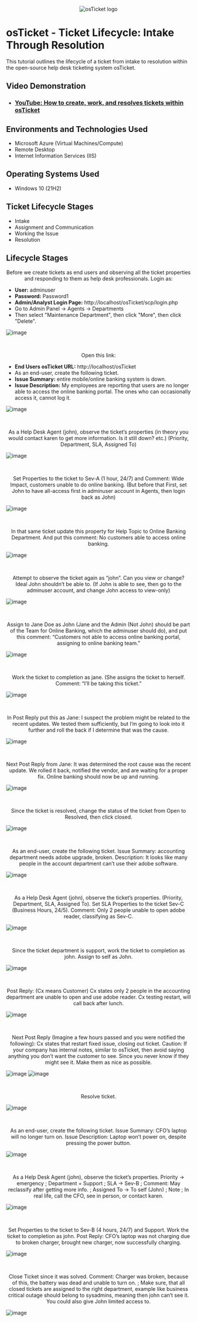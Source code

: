 <p align="center">
<img src="https://i.imgur.com/Clzj7Xs.png" alt="osTicket logo"/>
</p>

<h1>osTicket - Ticket Lifecycle: Intake Through Resolution</h1>
This tutorial outlines the lifecycle of a ticket from intake to resolution within the open-source help desk ticketing system osTicket.<br />


<h2>Video Demonstration</h2>

- ### [YouTube: How to create, work, and resolves tickets within osTicket](https://www.youtube.com)

<h2>Environments and Technologies Used</h2>

- Microsoft Azure (Virtual Machines/Compute)
- Remote Desktop
- Internet Information Services (IIS)

<h2>Operating Systems Used </h2>

- Windows 10</b> (21H2)

<h2>Ticket Lifecycle Stages</h2>

- Intake
- Assignment and Communication
- Working the Issue
- Resolution

<h2>Lifecycle Stages</h2>

<p align="center">
Before we create tickets as end users and observing all the ticket properties and responding to them as help desk professionals. 
Login as:
  
- **User:** adminuser
- **Password:** Password1  
- **Admin/Analyst Login Page:**  http://localhost/osTicket/scp/login.php
- Go to Admin Panel -> Agents -> Departments
- Then select "Maintenance Department", then click "More", then click "Delete".

</p>
<p>

![image](https://github.com/user-attachments/assets/88a7ea45-07ed-4fa4-8399-9c96930e3f21)

</p>
<br />

<p align="center">
Open this link:

- **End Users osTicket URL:** http://localhost/osTicket
- As an end-user, create the following ticket.
- **Issue Summary:**  entire mobile/online banking system is down.
- **Issue Description:** My employees are reporting that users are no longer able to access the online banking portal. The ones who can occasionally access it, cannot log it. 

</p>
<p>

![image](https://github.com/user-attachments/assets/2bb9f877-ffe2-47f6-9cd6-f0be5c64be5d)

</p>
<br />

<p align="center">
As a Help Desk Agent (john), observe the ticket’s properties (in theory you would contact karen to get more information. Is it still down? etc.) (Priority, Department, SLA, Assigned To)

</p>
<p>

![image](https://github.com/user-attachments/assets/9f860c12-5767-4ee3-b3c4-8696f193f4cd)

</p>
<br />

<p align="center">
Set Properties to the ticket to Sev-A (1 hour, 24/7) and Comment: Wide Impact, customers unable to do online banking.
(But before that First, set John to have all-access first in adminuser account in Agents, then login back as John)

</p>
<p>

![image](https://github.com/user-attachments/assets/277e6a51-4ec3-448a-b25d-dda2ce482095)

</p>
<br />

<p align="center">
In that same ticket update this property for Help Topic to Online Banking Department. And put this comment: No customers able to access online banking.

</p>
<p>

![image](https://github.com/user-attachments/assets/d6cc591a-3dbb-4dfc-a969-f7ef41b46795)

</p>
<br />

<p align="center">
Attempt to observe the ticket again as “john”. Can you view or change? Ideal John shouldn’t be able to. (If John is able to see, then go to the adminuser account, and change John access to view-only) 

</p>
<p>

![image](https://github.com/user-attachments/assets/490f5d11-cbdb-4096-8a6a-9241aa5600e3)

</p>
<br />

<p align="center">
Assign to Jane Doe as John (Jane and the Admin (Not John) should be part of the Team for Online Banking, which the adminuser should do), and put this comment: “Customers not able to access online banking portal, assigning to online banking team.”

</p>
<p>

![image](https://github.com/user-attachments/assets/f6e0b93f-757b-4cb7-b428-cb810f7f2028)

</p>
<br />

<p align="center">
Work the ticket to completion as jane. (She assigns the ticket to herself. Comment: “I’ll be taking this ticket.”

</p>
<p>

![image](https://github.com/user-attachments/assets/db809b56-97b9-44d2-a113-2eeb89fe1a4e)

</p>
<br />

<p align="center">
In Post Reply put this as Jane: I suspect the problem might be related to the recent updates. We tested them sufficiently, but 	I’m going to look into it further and roll the back if I determine that was the cause. 

</p>
<p>

![image](https://github.com/user-attachments/assets/3c99c4b7-43f7-4b0f-a8d8-0921fb3de840)

</p>
<br />

<p align="center">
Next Post Reply from Jane: It was determined the root cause was the recent update. We rolled it back, notified the vendor, and are waiting for a proper fix. Online banking should now be up and running. 

</p>
<p>

![image](https://github.com/user-attachments/assets/0179c9f2-867d-49af-9696-2e5dcbff4991)
</p>
<br />

<p align="center">
Since the ticket is resolved, change the status of the ticket from Open to Resolved, then click closed. 

</p>
<p>

![image](https://github.com/user-attachments/assets/e0131ad2-72b2-44c5-88f8-510124768e57)
</p>
<br />

<p align="center">
As an end-user, create the following ticket. Issue Summary: accounting department needs adobe upgrade, broken. Description: It looks like many people in the account department can’t use their adobe software.

</p>
<p>

![image](https://github.com/user-attachments/assets/a363e1ca-694c-4f25-9aa4-bb67a8afba4a)
</p>
<br />

<p align="center">
As a Help Desk Agent (john), observe the ticket’s properties. (Priority, Department, SLA, Assigned To). Set SLA Properties to the ticket Sev-C (Business Hours, 24/5). Comment: Only 2 people unable to open adobe reader, classifying as Sev-C.

</p>
<p>

![image](https://github.com/user-attachments/assets/56ad425c-3a41-46f3-bfc6-e7e0dd3f2f43)

</p>
<br />

<p align="center">
Since the ticket department is support, work the ticket to completion as john. Assign to self as John. 

</p>
<p>

![image](https://github.com/user-attachments/assets/2c2dc9ed-86f7-4f4b-a717-c41efcef5ebb)
</p>
<br />

<p align="center">
Post Reply: (Cx means Customer) Cx states only 2 people in the accounting department are unable to open and use adobe reader. Cx testing restart, will call back after lunch.

</p>
<p>

![image](https://github.com/user-attachments/assets/4af13c3c-c525-4334-8fc8-1b3e129ea5b8)

</p>
<br />

<p align="center">
Next Post Reply (Imagine a few hours passed and you were notified the following): Cx states that restart fixed issue, closing out ticket. Caution: If your company has internal notes, similar to osTicket, then avoid saying anything you don’t want the customer to see. Since you never know if they might see it. Make them as nice as possible. 

</p>
<p>

![image](https://github.com/user-attachments/assets/5ddaaa2b-94ce-426c-8c05-b89bfcc66821)
![image](https://github.com/user-attachments/assets/7e2cb5b7-6fea-4d84-8570-079233bd60fa)

</p>
<br />

<p align="center">
Resolve ticket.

</p>
<p>

![image](https://github.com/user-attachments/assets/4224cb3d-1e96-4475-89e4-db34dba73aab)

</p>
<br />

<p align="center">
As an end-user, create the following ticket. Issue Summary: CFO’s laptop will no longer turn on. Issue Description: Laptop won’t power on, despite pressing the power button.

</p>
<p>

![image](https://github.com/user-attachments/assets/624fcf9d-681d-4384-81f4-315da65d7f9c)

</p>
<br />

<p align="center">
As a Help Desk Agent (john), observe the ticket’s properties. Priority -> emergency ; Department = Support ; SLA -> Sev-B ; Comment: May reclassify after getting more info. ; Assigned To -> To self (John) ; Note ; In real life, call the CFO, see in person, or contact karen. 

</p>
<p>

![image](https://github.com/user-attachments/assets/f1f4849c-eb8e-4806-b5ac-9950c6b3cf39)

</p>
<br />

<p align="center">
Set Properties to the ticket to Sev-B (4 hours, 24/7) and Support. Work the ticket to completion as john. Post Reply: CFO’s laptop was not charging due to broken charger, brought new charger, now successfully charging. 

</p>
<p>

![image](https://github.com/user-attachments/assets/005df50f-532d-40ca-bc81-c4f83bd1d8c5)

</p>
<br />

<p align="center">
Close Ticket since it was solved. Comment: Charger was broken, because of this, the battery was dead and unable to turn on. ; Make sure, that all closed tickets are assigned to the right department, example like business critical outage should belong to sysadmins, meaning then john can’t see it. You could also give John limited access to.

</p>
<p>

![image](https://github.com/user-attachments/assets/fdface83-162d-44cf-aaef-00d9fa25a67c)

</p>
<br />
